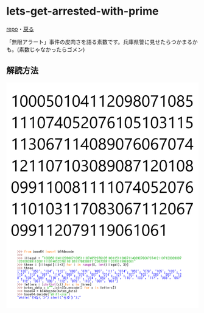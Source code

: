 # lets-get-arrested-with-prime
[repo](https://github.com/apple502j/lets-get-arrested-with-prime)・[戻る](../index.html)

「無限アラート」事件の皮肉さを語る素数です。兵庫県警に見せたらつかまるかも。(素数じゃなかったらゴメン)

## 解読方法
![違法素数の解読方法](../files/illegal_prime.png)
